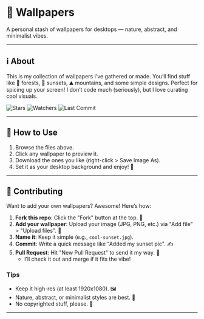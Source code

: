 # 🌄 Wallpapers

A personal stash of wallpapers for desktops — nature, abstract, and minimalist vibes.

---

## ℹ️ About

This is my collection of wallpapers I’ve gathered or made. You’ll find stuff like 🌲 forests, 🌅 sunsets, ⛰️ mountains, and some simple designs. Perfect for spicing up your screen! I don’t code much (seriously), but I love curating cool visuals.

![Stars](https://img.shields.io/github/stars/abhimangs/wallpapers?style=flat-square&label=Stars&color=2f3136)
![Watchers](https://img.shields.io/github/watchers/abhimangs/wallpapers?style=flat-square&label=Watchers&color=2f3136)
![Last Commit](https://img.shields.io/github/last-commit/abhimangs/wallpapers?style=flat-square&label=Last%20Update&color=2f3136)

---

## 🚀 How to Use

1. Browse the files above.
2. Click any wallpaper to preview it.
3. Download the ones you like (right-click > Save Image As).
4. Set it as your desktop background and enjoy! 🎉

---

## 🤝 Contributing

Want to add your own wallpapers? Awesome! Here’s how:

1. **Fork this repo**: Click the "Fork" button at the top. 🍴
2. **Add your wallpaper**: Upload your image (JPG, PNG, etc.) via "Add file" > "Upload files". 📸
3. **Name it**: Keep it simple (e.g., `cool-sunset.jpg`).
4. **Commit**: Write a quick message like "Added my sunset pic". ✍️
5. **Pull Request**: Hit "New Pull Request" to send it my way. 🚀
   - I’ll check it out and merge if it fits the vibe!

### Tips
- Keep it high-res (at least 1920x1080). 🖼️
- Nature, abstract, or minimalist styles are best. 🌿
- No copyrighted stuff, please. 🚫

---
